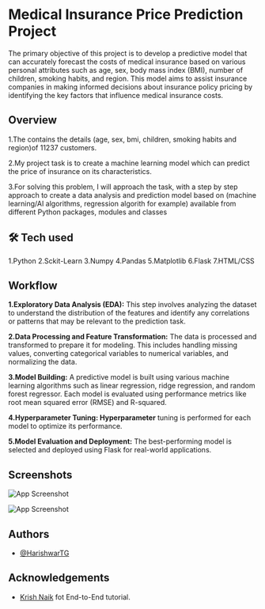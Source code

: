 
# Medical Insurance Price Prediction Project

The primary objective of this project is to develop a predictive model that can accurately forecast the costs of medical insurance based on various personal attributes such as age, sex, body mass index (BMI), number of children, smoking habits, and region. This model aims to assist insurance companies in making informed decisions about insurance policy pricing by identifying the key factors that influence medical insurance costs.


## Overview

1.The contains the details (age, sex, bmi, children, smoking habits and region)of 11237 customers.

2.My project task is to create a machine learning model which can predict the price of insurance on its characteristics.

3.For solving this problem, I will approach the task, with a step by step approach to create a data analysis and prediction model based on (machine learning/AI algorithms, regression algorith for example) available from different Python packages, modules and classes



## 🛠 Tech used
1.Python 2.Sckit-Learn 3.Numpy 4.Pandas 5.Matplotlib 6.Flask 7.HTML/CSS

## Workflow

**1.Exploratory Data Analysis (EDA):** This step involves analyzing the dataset to understand the distribution of the features and identify any correlations or patterns that may be relevant to the prediction task.

**2.Data Processing and Feature Transformation:** The data is processed and transformed to prepare it for modeling. This includes handling missing values, converting categorical variables to numerical variables, and normalizing the data.

**3.Model Building:** A predictive model is built using various machine learning algorithms such as linear regression, ridge regression, and random forest regressor. Each model is evaluated using performance metrics like root mean squared error (RMSE) and R-squared.

**4.Hyperparameter Tuning: Hyperparameter** tuning is performed for each model to optimize its performance.

**5.Model Evaluation and Deployment:** The best-performing model is selected and deployed using Flask for real-world applications.
## Screenshots

![App Screenshot]([https://drive.google.com/file/d/1eGYZ-28O2eV0oIVlVk6z7oYm6DSkzwZy/view](https://drive.google.com/file/d/1lns3rQg5_jGw4lZoCj6iMqJBOOav5jXl/view?usp=sharing))

![App Screenshot]([https://drive.google.com/file/d/1lns3rQg5_jGw4lZoCj6iMqJBOOav5jXl/view?usp=drive_link](https://drive.google.com/file/d/1eGYZ-28O2eV0oIVlVk6z7oYm6DSkzwZy/view?usp=sharing))


## Authors

- [@HarishwarTG](https://github.com/HarishwarTG)


## Acknowledgements

 - [Krish Naik](https://www.youtube.com/@krishnaik06) fot End-to-End tutorial.
 

